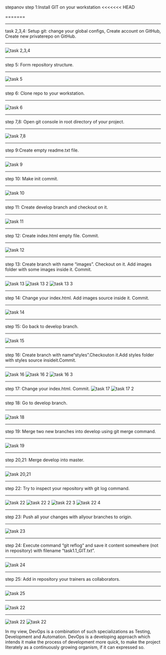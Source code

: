 stepanov
step 1:Install GIT on your workstation
<<<<<<< HEAD

=======


***

task 2,3,4: Setup git: change your global configs, Create account on GitHub, Create new privaterepo on GitHub.

***

![task 2,3,4](https://github.com/SecretiveRabbit/DevOps_online_Kharkiv_2020Q42021Q1/blob/main/m1/task1.1/screenshots/step%204.png)

***

step 5: Form  repository structure.

***

![task 5](https://github.com/SecretiveRabbit/DevOps_online_Kharkiv_2020Q42021Q1/blob/main/m1/task1.1/screenshots/step%205.png)

***

step 6: Clone repo to your workstation.

***

![task 6](https://github.com/SecretiveRabbit/DevOps_online_Kharkiv_2020Q42021Q1/blob/main/m1/task1.1/screenshots/step%206.png)

***

step 7,8: Open git console in root directory of your project.

***

![task 7,8](https://github.com/SecretiveRabbit/DevOps_online_Kharkiv_2020Q42021Q1/blob/main/m1/task1.1/screenshots/step%207%2C8.png)

***

step 9:Create empty readme.txt file.

***

![task 9](https://github.com/SecretiveRabbit/DevOps_online_Kharkiv_2020Q42021Q1/blob/main/m1/task1.1/screenshots/step%209.png)

***

step 10: Make init commit.

***

![task 10](https://github.com/SecretiveRabbit/DevOps_online_Kharkiv_2020Q42021Q1/blob/main/m1/task1.1/screenshots/step%2010.png)

***

step 11: Create develop branch and checkout on it.

***

![task 11](https://github.com/SecretiveRabbit/DevOps_online_Kharkiv_2020Q42021Q1/blob/main/m1/task1.1/screenshots/step%2011.png)

***

step 12: Create index.html empty file. Commit.

***

![task 12](https://github.com/SecretiveRabbit/DevOps_online_Kharkiv_2020Q42021Q1/blob/main/m1/task1.1/screenshots/step%204.png)

***

step 13: Create branch with name “images”. Checkout on it. Add images folder with some images inside it. Commit.

***

![task 13](https://github.com/SecretiveRabbit/DevOps_online_Kharkiv_2020Q42021Q1/blob/main/m1/task1.1/screenshots/step%2013.png)
![task 13 2](https://github.com/SecretiveRabbit/DevOps_online_Kharkiv_2020Q42021Q1/blob/main/m1/task1.1/screenshots/step%2013%202.png)
![task 13 3](https://github.com/SecretiveRabbit/DevOps_online_Kharkiv_2020Q42021Q1/blob/main/m1/task1.1/screenshots/step%2013%203.png)

***

step 14: Change your index.html. Add images source inside it. Commit.

***

![task 14](https://github.com/SecretiveRabbit/DevOps_online_Kharkiv_2020Q42021Q1/blob/main/m1/task1.1/screenshots/step%2014.png)

***

step 15: Go back to develop branch.

***

![task 15](https://github.com/SecretiveRabbit/DevOps_online_Kharkiv_2020Q42021Q1/blob/main/m1/task1.1/screenshots/step%2015.png)

***

step 16: Create branch with name“styles”.Checkouton it.Add styles folder with styles source insideit.Commit.

***

![task 16](https://github.com/SecretiveRabbit/DevOps_online_Kharkiv_2020Q42021Q1/blob/main/m1/task1.1/screenshots/step%2016.png)
![task 16 2](https://github.com/SecretiveRabbit/DevOps_online_Kharkiv_2020Q42021Q1/blob/main/m1/task1.1/screenshots/step%2013.png)
![task 16 3](https://github.com/SecretiveRabbit/DevOps_online_Kharkiv_2020Q42021Q1/blob/main/m1/task1.1/screenshots/step%2016%203.png)

***

step 17: Change your index.html. Commit.
![task 17](https://github.com/SecretiveRabbit/DevOps_online_Kharkiv_2020Q42021Q1/blob/main/m1/task1.1/screenshots/step%20%2017.png)
![task 17 2](https://github.com/SecretiveRabbit/DevOps_online_Kharkiv_2020Q42021Q1/blob/main/m1/task1.1/screenshots/step%2017%202.png)

***

step 18: Go to develop branch.

***

![task 18](https://github.com/SecretiveRabbit/DevOps_online_Kharkiv_2020Q42021Q1/blob/main/m1/task1.1/screenshots/step%2018.png)

***

step 19: Merge two new branches into develop using git merge command. 

***

![task 19](https://github.com/SecretiveRabbit/DevOps_online_Kharkiv_2020Q42021Q1/blob/main/m1/task1.1/screenshots/step%2019.png)



***

step 20,21: Merge develop into master.

***

![task 20,21](https://github.com/SecretiveRabbit/DevOps_online_Kharkiv_2020Q42021Q1/blob/main/m1/task1.1/screenshots/step%2021.png)

***

step 22: Try to inspect your repository with git log command.

***

![task 22](https://github.com/SecretiveRabbit/DevOps_online_Kharkiv_2020Q42021Q1/blob/main/m1/task1.1/screenshots/step%2022.png)
![task 22 2](https://github.com/SecretiveRabbit/DevOps_online_Kharkiv_2020Q42021Q1/blob/main/m1/task1.1/screenshots/step%2022%202.png)
![task 22 3](https://github.com/SecretiveRabbit/DevOps_online_Kharkiv_2020Q42021Q1/blob/main/m1/task1.1/screenshots/step%2022%203.png)
![task 22 4](https://github.com/SecretiveRabbit/DevOps_online_Kharkiv_2020Q42021Q1/blob/main/m1/task1.1/screenshots/step%2022%204.png)

***

step 23: Push all your changes with allyour branches to origin.

***

![task 23](https://github.com/SecretiveRabbit/DevOps_online_Kharkiv_2020Q42021Q1/blob/main/m1/task1.1/screenshots/step%2023.png)

***

step 24: Execute command “git reflog“ and save it content somewhere (not in repository) with filename “task1.1_GIT.txt”.

***

![task 24](https://github.com/SecretiveRabbit/DevOps_online_Kharkiv_2020Q42021Q1/blob/main/m1/task1.1/screenshots/step%2024.png)

***

step 25: Add in repository your trainers as collaborators.

***

![task 25](https://github.com/SecretiveRabbit/DevOps_online_Kharkiv_2020Q42021Q1/blob/main/m1/task1.1/screenshots/step%2025.PNG)

***

![task 22](https://github.com/SecretiveRabbit/DevOps_online_Kharkiv_2020Q42021Q1/blob/main/m1/task1.1/screenshots/step%2022.png)

***

![task 22](https://github.com/SecretiveRabbit/DevOps_online_Kharkiv_2020Q42021Q1/blob/main/m1/task1.1/screenshots/step%2022.png)
![task 22](https://github.com/SecretiveRabbit/DevOps_online_Kharkiv_2020Q42021Q1/blob/main/m1/task1.1/screenshots/step%2022.png)

In my view, DevOps is a combination of such specializations as Testing, Development and Automation.
DevOps is a developing approach which intends it make the process of development more quick, to make the project literately as a continuously growing organism, if it can expressed so.
